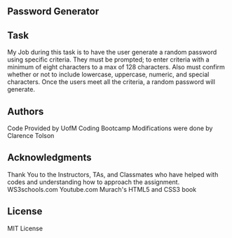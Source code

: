  ## Password Generator

## Task

My Job during this task is to have the user generate a random password using specific criteria. They must be prompted; to enter criteria with a minimum of eight characters to a max of 128 characters. Also must confirm whether or not to include lowercase, uppercase, numeric, and special characters. Once the users meet all the criteria, a random password will generate.

## Authors
Code Provided by UofM Coding Bootcamp Modifications were done by Clarence Tolson

## Acknowledgments 
Thank You to the Instructors, TAs, and Classmates who have helped with codes and understanding how to approach the assignment. WS3schools.com Youtube.com Murach's HTML5 and CSS3 book

## License
MIT License 
